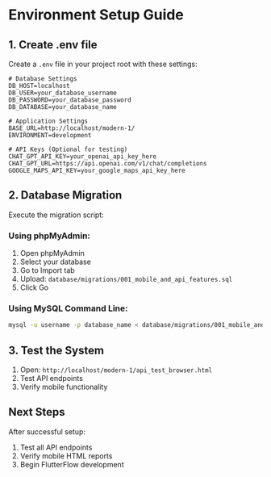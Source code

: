 # Environment Setup Guide

## 1. Create .env file

Create a `.env` file in your project root with these settings:

```env
# Database Settings
DB_HOST=localhost
DB_USER=your_database_username
DB_PASSWORD=your_database_password
DB_DATABASE=your_database_name

# Application Settings
BASE_URL=http://localhost/modern-1/
ENVIRONMENT=development

# API Keys (Optional for testing)
CHAT_GPT_API_KEY=your_openai_api_key_here
CHAT_GPT_URL=https://api.openai.com/v1/chat/completions
GOOGLE_MAPS_API_KEY=your_google_maps_api_key_here
```

## 2. Database Migration

Execute the migration script:

### Using phpMyAdmin:
1. Open phpMyAdmin
2. Select your database
3. Go to Import tab
4. Upload: `database/migrations/001_mobile_and_api_features.sql`
5. Click Go

### Using MySQL Command Line:
```bash
mysql -u username -p database_name < database/migrations/001_mobile_and_api_features.sql
```

## 3. Test the System

1. Open: `http://localhost/modern-1/api_test_browser.html`
2. Test API endpoints
3. Verify mobile functionality

## Next Steps

After successful setup:
1. Test all API endpoints
2. Verify mobile HTML reports
3. Begin FlutterFlow development

